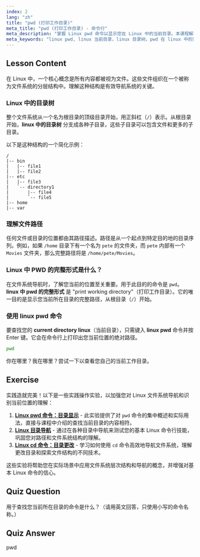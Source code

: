 ```yaml
---
index: 2
lang: "zh"
title: "pwd (打印工作目录)"
meta_title: "pwd (打印工作目录) - 命令行"
meta_description: "掌握 Linux pwd 命令以显示您在 Linux 中的当前目录。本课程解释了 pwd 在 Linux 中的完整形式以及如何在 Linux 中导航目录树。"
meta_keywords: "linux pwd, linux 当前目录，linux 目录树，pwd 在 linux 中的完整形式，打印工作目录，linux 路径，linux 导航，命令行基础"
---
```


## Lesson Content

在 Linux 中，一个核心概念是所有内容都被视为文件。这些文件组织在一个被称为文件系统的分层结构中。理解这种结构是有效导航系统的关键。

### Linux 中的目录树

整个文件系统从一个名为根目录的顶级目录开始，用正斜杠（`/`）表示。从根目录开始，**linux 中的目录树** 分支成各种子目录，这些子目录可以包含文件和更多的子目录。

以下是这种结构的一个简化示例：

```plaintext
/
|-- bin
|   |-- file1
|   |-- file2
|-- etc
|   |-- file3
|   `-- directory1
|       |-- file4
|       `-- file5
|-- home
|-- var
```

### 理解文件路径

任何文件或目录的位置都由其路径描述。路径是从一个起点到特定目的地的目录序列。例如，如果 `/home` 目录下有一个名为 `pete` 的文件夹，而 `pete` 内部有一个 `Movies` 文件夹，那么完整路径将是 `/home/pete/Movies`。

### Linux 中 PWD 的完整形式是什么？

在文件系统导航时，了解您当前的位置至关重要。用于此目的的命令是 `pwd`。**linux 中 pwd 的完整形式** 是 "print working directory"（打印工作目录）。它的唯一目的是显示您当前所在目录的完整路径，从根目录（`/`）开始。

### 使用 linux pwd 命令

要查找您的 **current directory linux**（当前目录），只需键入 **linux pwd** 命令并按 Enter 键。它会在命令行上打印出您当前位置的绝对路径。

```bash
pwd
```

你在哪里？我在哪里？尝试一下以查看您自己的当前工作目录。

## Exercise

实践造就完美！以下是一些实践操作实验，以加强您对 Linux 文件系统导航和识别当前位置的理解：

1. **[Linux pwd 命令：目录显示](https://labex.io/zh/labs/linux-linux-pwd-command-directory-displaying-209734)** - 此实验提供了对 `pwd` 命令的集中概述和实际用法，直接与课程中介绍的查找当前目录的内容相符。
2. **[Linux 目录导航](https://labex.io/zh/labs/linux-directory-navigation-387844)** - 通过在各种目录中导航来测试您的基本 Linux 命令行技能，巩固您对路径和文件系统结构的理解。
3. **[Linux cd 命令：目录更改](https://labex.io/zh/labs/linux-linux-cd-command-directory-changing-209733)** - 学习如何使用 `cd` 命令高效地导航文件系统，理解更改目录和探索文件结构的不同技术。

这些实验将帮助您在实际场景中应用文件系统层次结构和导航的概念，并增强对基本 Linux 命令的信心。

## Quiz Question

用于查找您当前所在目录的命令是什么？（请用英文回答，只使用小写的命令名称。）

## Quiz Answer

pwd
